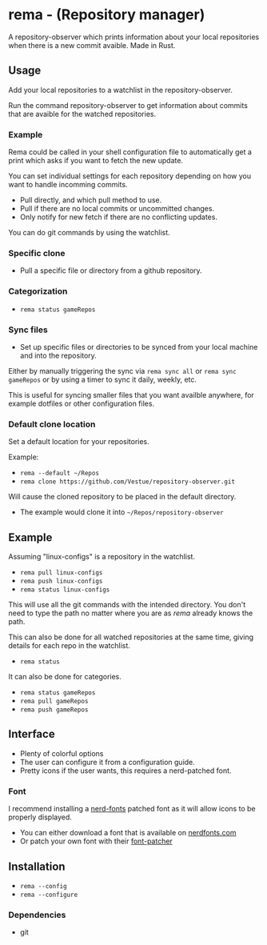 # rema - (Repository manager)

A repository-observer which prints information about your local repositories when there is a new commit avaible.
Made in Rust.

## Usage

Add your local repositories to a watchlist in the repository-observer.

Run the command repository-observer to get information about commits that are avaible for the watched repositories.

### Example

Rema could be called in your shell configuration file to automatically get a print which asks if you want to fetch the new update.

You can set individual settings for each repository depending on how you want to handle incomming commits.

- Pull directly, and which pull method to use.
- Pull if there are no local commits or uncommitted changes.
- Only notify for new fetch if there are no conflicting updates.

You can do git commands by using the watchlist.

### Specific clone

- Pull a specific file or directory from a github repository.

### Categorization

- `rema status gameRepos`

### Sync files

- Set up specific files or directories to be synced from your local machine and into the repository.

Either by manually triggering the sync via `rema sync all` or `rema sync gameRepos` or by using a timer to sync it daily, weekly, etc.

This is useful for syncing smaller files that you want availble anywhere, for example dotfiles or other configuration files.

### Default clone location

Set a default location for your repositories.

Example:

- `rema --default ~/Repos`
- `rema clone https://github.com/Vestue/repository-observer.git`

Will cause the cloned repository to be placed in the default directory.

- The example would clone it into `~/Repos/repository-observer`

## Example

Assuming "linux-configs" is a repository in the watchlist.

- `rema pull linux-configs`
- `rema push linux-configs`
- `rema status linux-configs`

This will use all the git commands with the intended directory.
You don't need to type the path no matter where you are as _rema_ already knows the path.

This can also be done for all watched repositories at the same time, giving details for each repo in the watchlist.

- `rema status`

It can also be done for categories.

- `rema status gameRepos`
- `rema pull gameRepos`
- `rema push gameRepos`

## Interface

- Plenty of colorful options
- The user can configure it from a configuration guide.
- Pretty icons if the user wants, this requires a nerd-patched font.

### Font

I recommend installing a [nerd-fonts](https://github.com/ryanoasis/nerd-fonts) patched font as it will allow icons to be properly displayed.

- You can either download a font that is available on [nerdfonts.com](https://www.nerdfonts.com/font-downloads)
- Or patch your own font with their [font-patcher](https://github.com/ryanoasis/nerd-fonts#font-patcher)

## Installation

- `rema --config`
- `rema --configure`

### Dependencies

- git
